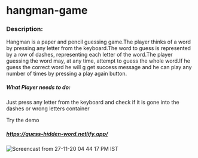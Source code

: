 # hangman-game
### Description: 
  Hangman is a paper and pencil guessing game.The player thinks of a word by pressing any letter from the keyboard.The word to guess is represented by a row of                 	dashes, representing each letter of the word.The player guessing the word may, at any time, attempt to guess the whole word.If he guess the correct word he will g	get success message and he can play any number of times by pressing a play again button.  
	
##### What Player needs to do:
Just press any letter from the keyboard and check if it is gone into the dashes or wrong letters container 

Try the demo

##### https://guess-hidden-word.netlify.app/

![Screencast from 27-11-20 04 44 17 PM IST](https://user-images.githubusercontent.com/65916327/100444523-90c41600-30d1-11eb-88f8-32a2e7cf8476.gif)
